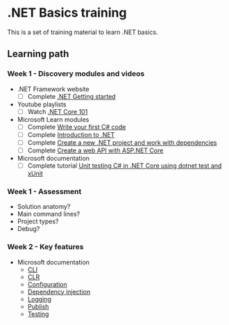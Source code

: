 # .NET Basics training

This is a set of training material to learn .NET basics.

## Learning path

### Week 1 - Discovery modules and videos

- .NET Framework website
  - [ ] Complete [.NET Getting started](https://dotnet.microsoft.com/learn/dotnet/hello-world-tutorial/intro)
- Youtube playlists
  - [ ] Watch [.NET Core 101](https://www.youtube.com/watch?v=eIHKZfgddLM&list=PLdo4fOcmZ0oWoazjhXQzBKMrFuArxpW80)
- Microsoft Learn modules
  - [ ] Complete [Write your first C# code](https://docs.microsoft.com/en-us/learn/modules/csharp-write-first/)
  - [ ] Complete [Introduction to .NET](https://docs.microsoft.com/en-us/learn/modules/dotnet-introduction/)
  - [ ] Complete [Create a new .NET project and work with dependencies](https://docs.microsoft.com/en-us/learn/modules/dotnet-dependencies/)
  - [ ] Complete [Create a web API with ASP.NET Core](https://docs.microsoft.com/en-us/learn/modules/build-web-api-aspnet-core/)
- Microsoft documentation
  - [ ] Complete tutorial [Unit testing C# in .NET Core using dotnet test and xUnit](https://docs.microsoft.com/en-us/dotnet/core/testing/unit-testing-with-dotnet-test)

### Week 1 - Assessment

- Solution anatomy?
- Main command lines?
- Project types?
- Debug?

### Week 2 - Key features

- Microsoft documentation
  - [CLI](https://docs.microsoft.com/en-us/dotnet/core/tools/)
  - [CLR](https://docs.microsoft.com/en-us/dotnet/standard/clr)
  - [Configuration](https://docs.microsoft.com/en-us/dotnet/core/extensions/configuration)
  - [Dependency injection](https://docs.microsoft.com/en-us/dotnet/core/extensions/dependency-injection)
  - [Logging](https://docs.microsoft.com/en-us/dotnet/core/extensions/logging)
  - [Publish](https://docs.microsoft.com/en-us/dotnet/core/deploying/deploy-with-cli)
  - [Testing](https://docs.microsoft.com/en-us/dotnet/core/testing/)
